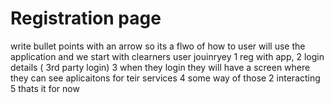 # Registration page
write bullet points with an arrow so its a flwo of how to user will use the application and we start with clearners user jouinryey 
1 reg with app, 
2 login details ( 3rd party login)
3 when they login they will have a screen where they can see aplicaitons for teir services
4 some way of those 2 interacting 
5 thats it for now

